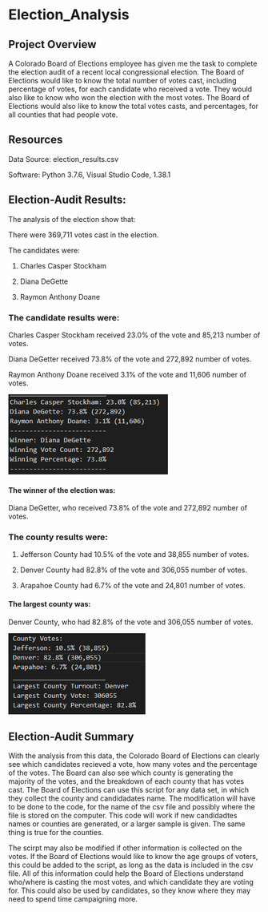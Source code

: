 # Election_Analysis

## Project Overview

A Colorado Board of Elections employee has given me the task to complete the election audit of a recent local congressional election.  The Board of Elections would like to know the total number of votes cast, including percentage of votes, for each candidate who received a vote.  They would also like to know who won the election with the most votes.  The Board of Elections would also like to know the total votes casts, and percentages, for all counties that had people vote.  


## Resources
Data Source: election_results.csv

Software: Python 3.7.6, Visual Studio Code, 1.38.1

## Election-Audit Results:
The analysis of the election show that:

There were 369,711 votes cast in the election.

The candidates were:

  1. Charles Casper Stockham
  
  2. Diana DeGette
  
  3. Raymon Anthony Doane
  
  
### The candidate results were:

  Charles Casper Stockham received 23.0% of the vote and 85,213 number of votes.
  
  Diana DeGetter received 73.8% of the vote and 272,892 number of votes.
  
  Raymon Anthony Doane received 3.1% of the vote and 11,606 number of votes.

![Candidate Picture Results](candidate_results.png)


  
#### The winner of the election was:

  Diana DeGetter, who received 73.8% of the vote and 272,892 number of votes.
  
  
### The county results were:
  1. Jefferson County had 10.5% of the vote and 38,855 number of votes.
  
  2. Denver County had 82.8% of the vote and 306,055 number of votes.
  
  3. Arapahoe County had 6.7% of the vote and 24,801 number of votes.
  
#### The largest county was:

  Denver County, who had 82.8% of the vote and 306,055 number of votes. 

![County Results](county_results.png)

  
## Election-Audit Summary
With the analysis from this data, the Colorado Board of Elections can clearly see which candidates recieved a vote, how many votes and the percentage of the votes. The Board can also see which county is generating the majority of the votes, and the breakdown of each county that has votes cast.  The Board of Elections can use this script for any data set, in which they collect the county and candidadates name.  The modification will have to be done to the code, for the name of the csv file and possibly where the file is stored on the computer.  This code will work if new candidadtes names or counties are generated, or a larger sample is given.  The same thing is true for the counties.  

The scirpt may also be modified if other information is collected on the votes.  If the Board of Elections would like to know the age groups of voters, this could be added to the script, as long as the data is included in the csv file.  All of this information could help the Board of Elections understand who/where is casting the most votes, and which candidate they are voting for.  This could also be used by candidates, so they know where they may need to spend time campaigning more.  



